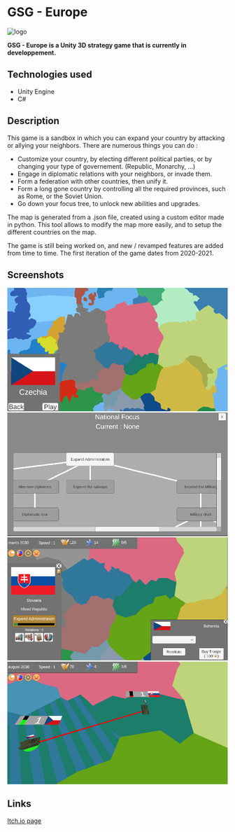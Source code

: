 # GSG - Europe

<img class="img-fluid" src="https://helisoya.github.io/Portfolio/assets/img/portfolio/GSG-E.png" alt="logo" height=350 width=600>

**GSG - Europe is a Unity 3D strategy game that is currently in developpement.**

## Technologies used
- Unity Engine
- C#

## Description
This game is a sandbox in which you can expand your country by attacking or allying your neighbors. There are numerous things you can do :
- Customize your country, by electing different political parties, or by changing your type of governement. (Republic, Monarchy, ...)
- Engage in diplomatic relations with your neighbors, or invade them.
- Form a federation with other countries, then unify it.
- Form a long gone country by controlling all the required provinces, such as Rome, or the Soviet Union.
- Go down your focus tree, to unlock new abilities and upgrades.

The map is generated from a .json file, created using a custom editor made in python. This tool allows to modify the map more easily, and to setup the different countries on the map.

The game is still being worked on, and new / revamped features are added from time to time. The first iteration of the game dates from 2020-2021.

## Screenshots

![plot](./ImgReadme/1.png)
![plot](./ImgReadme/2.png)
![plot](./ImgReadme/3.png)
![plot](./ImgReadme/4.png)


## Links

<a href="https://helisoya.itch.io/gsg-europe">Itch.io page</a>
